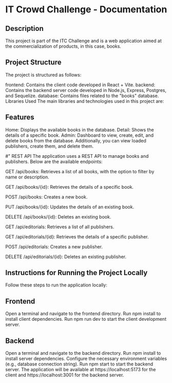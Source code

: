 # IT Crowd Challenge - Documentation

## Description
This project is part of the ITC Challenge and is a web application aimed at the commercialization of products, in this case, books.

## Project Structure
The project is structured as follows:

frontend: Contains the client code developed in React + Vite.
backend: Contains the backend server code developed in Node.js, Express, Postgres, and Sequelize.
database: Contains files related to the "books" database.
Libraries Used
The main libraries and technologies used in this project are:

## Features
Home: Displays the available books in the database.
Detail: Shows the details of a specific book.
Admin: Dashboard to view, create, edit, and delete books from the database. Additionally, you can view loaded publishers, create them, and delete them.

#" REST API
The application uses a REST API to manage books and publishers. Below are the available endpoints:

GET /api/books: Retrieves a list of all books, with the option to filter by name or description.

GET /api/books/{id}: Retrieves the details of a specific book.

POST /api/books: Creates a new book.

PUT /api/books/{id}: Updates the details of an existing book.

DELETE /api/books/{id}: Deletes an existing book.

GET /api/editorials: Retrieves a list of all publishers.

GET /api/editorials/{id}: Retrieves the details of a specific publisher.

POST /api/editorials: Creates a new publisher.

DELETE /api/editorials/{id}: Deletes an existing publisher.

## Instructions for Running the Project Locally
Follow these steps to run the application locally:

## Frontend
Open a terminal and navigate to the frontend directory.
Run npm install to install client dependencies.
Run npm run dev to start the client development server.
## Backend
Open a terminal and navigate to the backend directory.
Run npm install to install server dependencies.
Configure the necessary environment variables (e.g., database connection string).
Run npm start to start the backend server.
The application will be available at https://localhost:5173 for the client and https://localhost:3001 for the backend server.

